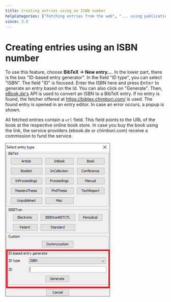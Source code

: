 ```yaml
---
title: Creating entries using an ISBN number
helpCategories: ["Fetching entries from the web", "... using publication identifiers"]
since: 3.8
---
```


# Creating entries using an ISBN number

To use this feature, choose **BibTeX -&gt; New entry...**.
In the lower part, there is the box "ID-based entry generator".
In the field "ID type", you can select "ISBN".
The field "ID" is focused.
Enter the ISBN here and press <kbd>Enter</kbd> to generate an entry based on the Id.
You can also click on "Generate".
Then, [eBook.de's](http://www.ebook.de/) API is used to convert an ISBN to a BibTeX entry.
If no entry is found, the fetcher offered at <https://bibtex.chimbori.com/> is used.
The found entry is opened in an entry editor.
In case an error occurs, a popup is shown.

All fetched entries contain a `url` field.
This field points to the URL of the book at the respective online book store.
In case you buy the book using the link, the service providers (ebook.de or chimbori.com) receive a commission to fund the service.

![Screenshot of new entry dialog](./images/NewEntryChooseType-IDGeneratorHighlighted-ISBN.png)
